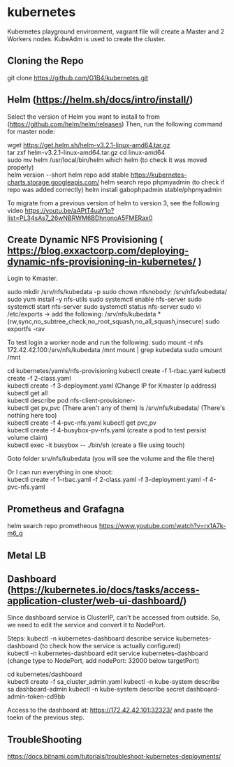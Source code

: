 # kubernetes
Kubernetes playground environment, vagrant file will create a Master and 2 Workers nodes.   KubeAdm is used to create the cluster.

## Cloning the Repo
git clone https://github.com/G1B4/kubernetes.git

## Helm (https://helm.sh/docs/intro/install/)  

Select the version of Helm you want to install to from (https://github.com/helm/helm/releases)
Then, run the following command for master node: 

wget https://get.helm.sh/helm-v3.2.1-linux-amd64.tar.gz  
tar zxf helm-v3.2.1-linux-amd64.tar.gz 
cd linux-amd64  
sudo mv helm /usr/local/bin/helm 
which helm (to check it was moved properly)  
helm version --short 
helm repo add stable https://kubernetes-charts.storage.googleapis.com/
helm search repo phpmyadmin (to check if repo was added correctly)
helm install gabophpadmin stable/phpmyadmin


To migrate from a previous version of helm to version 3, see the following video https://youtu.be/aAPtT4uaY1o?list=PL34sAs7_26wNBRWM6BDhnonoA5FMERax0

## Create Dynamic NFS Provisioning ( https://blog.exxactcorp.com/deploying-dynamic-nfs-provisioning-in-kubernetes/ )

Login to Kmaster.

sudo mkdir /srv/nfs/kubedata -p 
sudo chown nfsnobody: /srv/nfs/kubedata/ 
sudo yum install -y nfs-utils 
sudo systemctl enable nfs-server 
sudo systemctl start nfs-server 
sudo systemctl status nfs-server 
sudo vi /etc/exports -> add the following: /srv/nfs/kubedata    *(rw,sync,no_subtree_check,no_root_squash,no_all_squash,insecure) 
sudo exportfs -rav 
  
To test login a worker node and run the following: 
sudo mount -t nfs 172.42.42.100:/srv/nfs/kubedata /mnt 
mount | grep kubedata 
sudo umount /mnt 

cd kubernetes/yamls/nfs-provisioning 
kubectl create -f 1-rbac.yaml 
kubectl create -f 2-class.yaml  
kubectl create -f 3-deployment.yaml (Change IP for Kmaster Ip address) 
kubectl get all  
kubectl describe pod nfs-client-provisioner-<XXXX>  
kubectl get pv,pvc  (There aren't any of them) 
ls /srv/nfs/kubedata/ (There's nothing here too)  
kubectl create -f 4-pvc-nfs.yaml
kubectl get pvc,pv  
kubectl create -f 4-busybox-pv-nfs.yaml (create a pod to test persist volume claim)  
kubectl exec -it busybox -- ./bin/sh (create a file using touch)  

Goto folder srv/nfs/kubedata (you will see the volume and the file there)

Or I can run everything in one shoot:  
kubectl create -f 1-rbac.yaml -f 2-class.yaml -f 3-deployment.yaml -f 4-pvc-nfs.yaml  




## Prometheus and Grafagna
helm search repo prometheous
https://www.youtube.com/watch?v=rx1A7k-m6_g





## Metal LB



## Dashboard (https://kubernetes.io/docs/tasks/access-application-cluster/web-ui-dashboard/)

Since dashboard service is ClusterIP, can't be accessed from outside. So, we need to edit the service and convert it to NodePort. 

Steps: 
kubectl -n kubernetes-dashboard describe service kubernetes-dashboard  (to check how the service is actually configured)  
kubectl -n kubernetes-dashboard edit service kubernetes-dashboard  (change type to NodePort, add nodePort: 32000 below targetPort)  

cd kubernetes/dashboard  
kubectl create -f sa_cluster_admin.yaml 
kubectl -n kube-system describe sa dashboard-admin 
kubectl -n kube-system describe secret dashboard-admin-token-cd9bb 

Access to the dashboard at: https://172.42.42.101:32323/ and paste the toekn of the previous step. 

## TroubleShooting

https://docs.bitnami.com/tutorials/troubleshoot-kubernetes-deployments/ 

